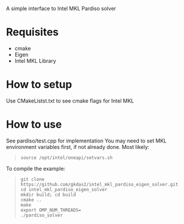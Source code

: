 A simple interface to Intel MKL Pardiso solver 

# Requisites
- cmake
- Eigen
- Intel MKL Library

# How to setup
Use CMakeListst.txt to see cmake flags for Intel MKL

# How to use 
See pardiso/test.cpp for implementation
You may need to set MKL environment variables first, if not already done. Most likely:
> ``` 
> source /opt/intel/oneapi/setvars.sh
>```

To compile the example:
> ``` 
> git clone https://github.com/gkdas2/intel_mkl_pardiso_eigen_solver.git
> cd intel_mkl_pardiso_eigen_solver
> mkdir build; cd build 
> cmake .. 
> make 
> export OMP_NUM_THREADS=
> ./pardiso_solver 
>```



